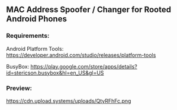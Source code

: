 ## MAC Address Spoofer / Changer for Rooted Android Phones
### Requirements:

Android Platform Tools: https://developer.android.com/studio/releases/platform-tools

BusyBox: https://play.google.com/store/apps/details?id=stericson.busybox&hl=en_US&gl=US

### Preview:

https://cdn.upload.systems/uploads/QtyRFhFc.png
